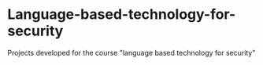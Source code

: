# Language-based-technology-for-security
Projects developed for the course "language based technology for security"
